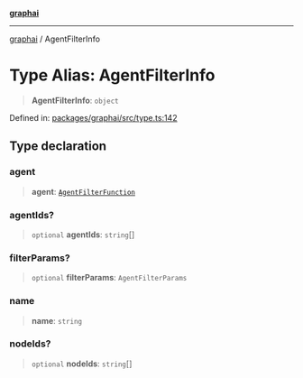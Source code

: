 [**graphai**](../README.md)

***

[graphai](../globals.md) / AgentFilterInfo

# Type Alias: AgentFilterInfo

> **AgentFilterInfo**: `object`

Defined in: [packages/graphai/src/type.ts:142](https://github.com/kawamataryo/graphai/blob/d1a2c5ee2f62deae7af78fb66f65face3cfa29fb/packages/graphai/src/type.ts#L142)

## Type declaration

### agent

> **agent**: [`AgentFilterFunction`](AgentFilterFunction.md)

### agentIds?

> `optional` **agentIds**: `string`[]

### filterParams?

> `optional` **filterParams**: `AgentFilterParams`

### name

> **name**: `string`

### nodeIds?

> `optional` **nodeIds**: `string`[]
